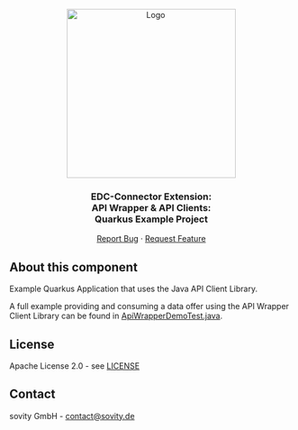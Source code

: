 <!-- PROJECT LOGO -->
<br />
<div align="center">
  <a href="https://github.com/sovity/edc-ce">
    <img src="https://raw.githubusercontent.com/sovity/edc-ui/main/src/assets/images/sovity_logo.svg" alt="Logo" width="300">
  </a>

<h3 align="center">EDC-Connector Extension:<br />API Wrapper &amp; API Clients:<br />Quarkus Example Project</h3>

  <p align="center">
    <a href="https://github.com/sovity/edc-ce/issues/new?template=bug_report.md">Report Bug</a>
    ·
    <a href="https://github.com/sovity/edc-ce/issues/new?template=feature_request.md">Request Feature</a>
  </p>
</div>

## About this component

Example Quarkus Application that uses the Java API Client Library.

A full example providing and consuming a data offer using the API Wrapper Client Library can be found
in [ApiWrapperDemoTest.java](../../../../tests/src/test/java/de/sovity/edc/e2e/ApiWrapperDemoTest.java).

## License

Apache License 2.0 - see [LICENSE](../../../../LICENSE)

## Contact

sovity GmbH - contact@sovity.de
